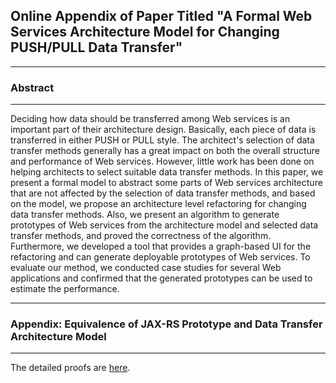 ## Online Appendix of Paper Titled "A Formal Web Services Architecture Model for Changing PUSH/PULL Data Transfer"

---
### Abstract
---
Deciding how data should be transferred among Web services is an important part of their architecture design. 
Basically, each piece of data is transferred in either PUSH or PULL style.
The architect's selection of data transfer methods generally has a great impact on both the overall structure and performance of Web services.
However, little work has been done on helping architects to select suitable data transfer methods. 
In this paper, we present a formal model to abstract some parts of Web services architecture that are not affected by the selection of data transfer methods, and based on the model, we propose an architecture level refactoring for changing data transfer methods.
Also, we present an algorithm to generate prototypes of Web services from the architecture model and selected data transfer methods, and proved the correctness of the algorithm. 
Furthermore, we developed a tool that provides a graph-based UI for the refactoring and can generate deployable prototypes of Web services. 
To evaluate our method, we conducted case studies for several Web applications and confirmed that the generated prototypes can be used to estimate the performance.

---
### Appendix: Equivalence of JAX-RS Prototype and Data Transfer Architecture Model
---
The detailed proofs are [here](FACS2023_online_appendix.pdf).
